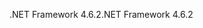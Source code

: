 <span data-ttu-id="b0e4d-101">.NET Framework 4.6.2</span><span class="sxs-lookup"><span data-stu-id="b0e4d-101">.NET Framework 4.6.2</span></span>